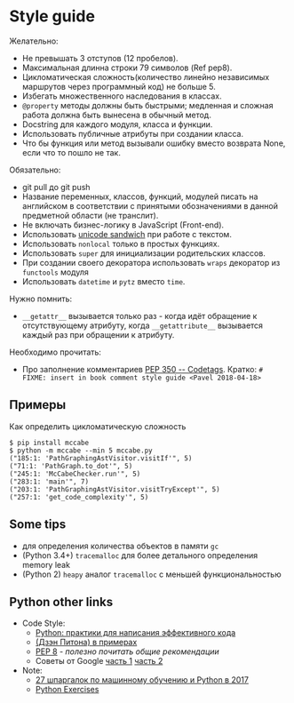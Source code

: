 # Style guide

Желательно:

* Не превышать 3 отступов \(12 пробелов\).
* Максимальная длинна строки 79 символов \(Ref pep8\).
* Цикломатическая сложность\(количество линейно независимых маршрутов через программный код\) не больше 5.
* Избегать множественного наследования в классах.
* `@property` методы должны быть быстрыми; медленная и сложная работа должна быть вынесена в обычный метод.
* Docstring для каждого модуля, класса и функции.
* Использовать публичные атрибуты при создании класса.
* Что бы функция или метод вызывали ошибку вместо возврата None, если что то пошло не так.


Обязательно:

* git pull до git push
* Название переменных, классов, функций, модулей писать на английском в соответствии с принятыми обозначениями в данной предметной области \(не транслит\).
* Не включать бизнес-логику в JavaScript \(Front-end\).
* Использовать [unicode sandwich](#unicode-sandwich) при работе с текстом.
* Использовать `nonlocal` только в простых функциях.
* Использовать `super` для инициализации родительских классов.
* При создании своего декоратора использовать `wraps` декоратор из `functools` модуля
* Использовать `datetime` и `pytz` вместо `time`.

Нужно помнить:
* `__getattr__` вызывается только раз - когда идёт обращение к отсутствующему атрибуту, когда `__getattribute__` вызывается каждый раз при обращении к атрибуту.

Необходимо прочитать:
* Про заполнение комментариев [PEP 350 -- Codetags](https://www.python.org/dev/peps/pep-0350/). Кратко:
`# FIXME: insert in book comment style guide <Pavel 2018-04-18>`

## Примеры

Как определить цикломатическую сложность

```
$ pip install mccabe
$ python -m mccabe --min 5 mccabe.py
("185:1: 'PathGraphingAstVisitor.visitIf'", 5)
("71:1: 'PathGraph.to_dot'", 5)
("245:1: 'McCabeChecker.run'", 5)
("283:1: 'main'", 7)
("203:1: 'PathGraphingAstVisitor.visitTryExcept'", 5)
("257:1: 'get_code_complexity'", 5)
```

## Some tips
* для определения количества объектов в памяти `gc`
* \(Python 3.4+\) `tracemalloc` для более детального определения memory leak
* \(Python 2\) `heapy` аналог `tracemalloc` с меньшей функциональностью


## Python other links
- Code Style:
  - [Python: практики для написания эффективного кода](https://proglib.io/p/efficient-python-practices/)
  - [(Дзэн Питона) в примерах](http://www.russianlutheran.org/python/zen/zen.html)
  - [PEP 8](https://pep8.ru/doc/pep8/) - *полезно почитать общие рекомендации*
  - Советы от Google [часть 1](https://habrahabr.ru/post/179271/) [часть 2](https://habrahabr.ru/post/180509/)
- Note:
  - [27 шпаргалок по машинному обучению и Python в 2017](https://proglib.io/p/ds-cheatsheets/)
  - [Python Exercises](https://www.ynonperek.com/2017/09/21/python-exercises/)